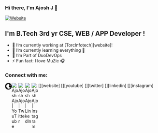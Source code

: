 ### Hi there, I'm Ajosh J 👋

[![Website](https://img.shields.io/website?label=Ajosh.ME&style=for-the-badge&url=http%3A%2F%2Fajosh.me)](https://ajosh.me)

## I'm B.Tech 3rd yr CSE, WEB / APP Developer !

- 🔭 I’m currently working at [TorcInfotech][website]!
- 🌱 I’m currently learning everything 🤣
- 👯 I’m Part of DuoDevOps
- ⚡ Fun fact: I love MuZic 🎧

### Connect with me:

[<img align="left" alt="Ajosh.me" width="22px" src="https://raw.githubusercontent.com/iconic/open-iconic/master/svg/globe.svg" />][website]
[<img align="left" alt="Ajosh Ajo | YouTube" width="22px" src="https://cdn.jsdelivr.net/npm/simple-icons@v3/icons/youtube.svg" />][youtube]
[<img align="left" alt="Ajosh Ajo | Twitter" width="22px" src="https://cdn.jsdelivr.net/npm/simple-icons@v3/icons/twitter.svg" />][twitter]
[<img align="left" alt="Ajosh Ajo | LinkedIn" width="22px" src="https://cdn.jsdelivr.net/npm/simple-icons@v3/icons/linkedin.svg" />][linkedin]
[<img align="left" alt="Ajosh Ajo | Instagram" width="22px" src="https://cdn.jsdelivr.net/npm/simple-icons@v3/icons/instagram.svg" />][instagram]

<br />
